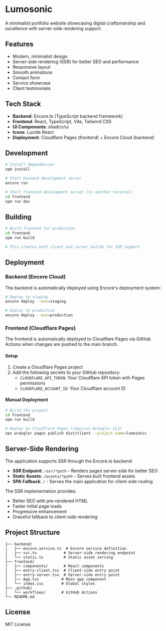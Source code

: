 # Lumosonic

A minimalist portfolio website showcasing digital craftsmanship and excellence with server-side rendering support.

## Features

- Modern, minimalist design
- Server-side rendering (SSR) for better SEO and performance
- Responsive layout
- Smooth animations
- Contact form
- Service showcase
- Client testimonials

## Tech Stack

- **Backend**: Encore.ts (TypeScript backend framework)
- **Frontend**: React, TypeScript, Vite, Tailwind CSS
- **UI Components**: shadcn/ui
- **Icons**: Lucide React
- **Deployment**: Cloudflare Pages (frontend) + Encore Cloud (backend)

## Development

```bash
# Install dependencies
npm install

# Start backend development server
encore run

# Start frontend development server (in another terminal)
cd frontend
npm run dev
```

## Building

```bash
# Build frontend for production
cd frontend
npm run build

# This creates both client and server builds for SSR support
```

## Deployment

### Backend (Encore Cloud)

The backend is automatically deployed using Encore's deployment system:

```bash
# Deploy to staging
encore deploy --env=staging

# Deploy to production  
encore deploy --env=production
```

### Frontend (Cloudflare Pages)

The frontend is automatically deployed to Cloudflare Pages via GitHub Actions when changes are pushed to the main branch.

#### Setup

1. Create a Cloudflare Pages project
2. Add the following secrets to your GitHub repository:
   - `CLOUDFLARE_API_TOKEN`: Your Cloudflare API token with Pages permissions
   - `CLOUDFLARE_ACCOUNT_ID`: Your Cloudflare account ID

#### Manual Deployment

```bash
# Build the project
cd frontend
npm run build

# Deploy to Cloudflare Pages (requires Wrangler CLI)
npx wrangler pages publish dist/client --project-name=lumosonic
```

## Server-Side Rendering

The application supports SSR through the Encore.ts backend:

- **SSR Endpoint**: `/ssr/*path` - Renders pages server-side for better SEO
- **Static Assets**: `/assets/*path` - Serves built frontend assets
- **SPA Fallback**: `/` - Serves the main application for client-side routing

The SSR implementation provides:
- Better SEO with pre-rendered HTML
- Faster initial page loads
- Progressive enhancement
- Graceful fallback to client-side rendering

## Project Structure

```
├── backend/
│   ├── encore.service.ts  # Encore service definition
│   ├── ssr.ts            # Server-side rendering endpoint
│   └── static.ts         # Static asset serving
├── frontend/
│   ├── components/       # React components
│   ├── entry-client.tsx  # Client-side entry point
│   ├── entry-server.tsx  # Server-side entry point
│   ├── App.tsx          # Main app component
│   └── index.css        # Global styles
├── .github/
│   └── workflows/       # GitHub Actions
└── README.md
```

## License

MIT License
